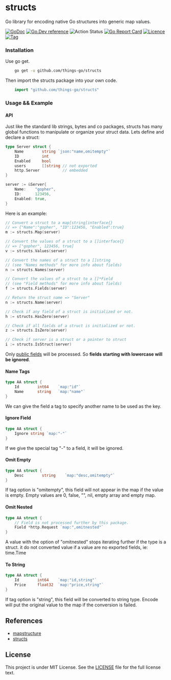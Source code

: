 # structs

Go library for encoding native Go structures into generic map values.

[![GoDoc](https://godoc.org/github.com/things-go/structs?status.svg)](https://godoc.org/github.com/things-go/structs)
[![Go.Dev reference](https://img.shields.io/badge/go.dev-reference-blue?logo=go&logoColor=white)](https://pkg.go.dev/github.com/things-go/structs?tab=doc)
![Action Status](https://github.com/things-go/structs/workflows/Go/badge.svg)
[![Go Report Card](https://goreportcard.com/badge/github.com/things-go/structs)](https://goreportcard.com/report/github.com/things-go/structs)
[![Licence](https://img.shields.io/github/license/things-go/structs)](https://raw.githubusercontent.com/things-go/structs/main/LICENSE)
[![Tag](https://img.shields.io/github/v/tag/things-go/structs)](https://github.com/things-go/structs/tags)

### Installation

Use go get.

```bash
    go get -u github.com/things-go/structs
```

Then import the structs package into your own code.

```go
    import "github.com/things-go/structs"
```

### Usage && Example

#### API

Just like the standard lib strings, bytes and co packages, structs has many global functions to manipulate or organize your struct data. Lets define and declare a struct:

```go
type Server struct {
    Name        string `json:"name,omitempty"`
    ID          int
    Enabled     bool
    users       []string // not exported
    http.Server          // embedded
}

server := &Server{
    Name:    "gopher",
    ID:      123456,
    Enabled: true,
}
```

Here is an example:

```go
// Convert a struct to a map[string]interface{}
// => {"Name":"gopher", "ID":123456, "Enabled":true}
m := structs.Map(server)

// Convert the values of a struct to a []interface{}
// => ["gopher", 123456, true]
v := structs.Values(server)

// Convert the names of a struct to a []string
// (see "Names methods" for more info about fields)
n := structs.Names(server)

// Convert the values of a struct to a []*Field
// (see "Field methods" for more info about fields)
f := structs.Fields(server)

// Return the struct name => "Server"
n := structs.Name(server)

// Check if any field of a struct is initialized or not.
h := structs.HasZero(server)

// Check if all fields of a struct is initialized or not.
z := structs.IsZero(server)

// Check if server is a struct or a pointer to struct
i := structs.IsStruct(server)
```

Only [public fields](https://golang.org/doc/effective_go.html#names) will be processed. So **fields
starting with lowercase will be ignored**.

#### Name Tags

```go
type AA struct {
    Id        int64    `map:"id"`
    Name      string   `map:"name"`
}
```
We can give the field a tag to specify another name to be used as the key.

#### Ignore Field

```go
type AA struct {
    Ignore string `map:"-"`
}
```
If we give the special tag "-" to a field, it will be ignored.

#### Omit Empty

```go
type AA struct {
    Desc        string    `map:"desc,omitempty"`
}
```
If tag option is "omitempty", this field will not appear in the map if the value is empty.
Empty values are 0, false, "", nil, empty array and empty map.

#### Omit Nested

```go
type AA struct {
    // Field is not processed further by this package.
    Field *http.Request `map:",omitnested"`
}
```
A value with the option of "omitnested" stops iterating further if the type
is a struct. it do not converted value if a value are no exported fields, ie: time.Time

#### To String

```go
type AA struct {
    Id        int64    `map:"id,string"`
    Price     float32  `map:"price,string"`
}
```
If tag option is "string", this field will be converted to string type. Encode will put the
original value to the map if the conversion is failed.

## References

- [mapstructure](https://github.com/mitchellh/mapstructure)
- [structs](github.com/fatih/structs)

## License

This project is under MIT License. See the [LICENSE](LICENSE) file for the full license text.